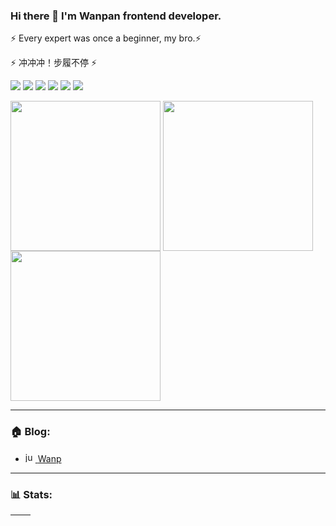 ### Hi there 👋 I'm Wanpan frontend developer.

⚡ Every expert was once a beginner, my bro.⚡<br/>

⚡ 冲冲冲！步履不停 ⚡

<code><img src="https://img.shields.io/badge/JavaScript-yellow.svg?style=for-the-badge&logo=javaScript&logoColor=white"/></code>
<code><img src="https://img.shields.io/badge/typescript-%23007ACC.svg?style=for-the-badge&logo=typescript&logoColor=white"/></code>
<code><img src="https://img.shields.io/badge/node-6DA55F?style=for-the-badge&logo=node.js&logoColor=white"/></code>
<code><img src="https://img.shields.io/badge/react.js-%2320232a.svg?style=for-the-badge&logo=react&logoColor=%2361DAFB"/></code>
<code><img src="https://img.shields.io/badge/next-black.svg?style=for-the-badge&logo=Next&logoColor=white"/></code>
<code><img src="https://img.shields.io/badge/vue-%2335495e.svg?style=for-the-badge&logo=vuedotjs&logoColor=%234FC08D"/></code>

<div>
  <img src="https://i.imgur.com/kdKhgx6.gif" width="240px" align="center" />
  <img src="https://user-images.githubusercontent.com/25154432/110353530-1f9de280-8072-11eb-94b0-addcd8ca1ca4.png"  height="240px" align="center" />
  <img src="https://camo.githubusercontent.com/2d545c0e1fed8ea2641988bf214de8f2bb9610b36a772b069ab1d64010fc2cd5/68747470733a2f2f6d656469612e67697068792e636f6d2f6d656469612f313232396d6c7474676f386152322f67697068792e676966" height="240px" align="center" />
</div>

---

### 🏠 Blog:

- <a href='https://juejin.cn/user/915263907437207/posts' >
    <img src="https://lf3-cdn-tos.bytescm.com/obj/static/xitu_juejin_web/6c61ae65d1c41ae8221a670fa32d05aa.svg" width="16px" alt="jue jin"/>
    <span>Wanp</span>
  </a>

---

### 📊 Stats:

| <img align="center" src="https://github-readme-stats.vercel.app/api?username=wanpan11&show_icons=true&theme=buefy&hide_border=true" alt="" /> | <img align="center" src="https://github-readme-stats.vercel.app/api/top-langs/?username=wanpan11&layout=compact&theme=buefy&hide_border=true" alt="" /> |
| --------------------------------------------------------------------------------------------------------------------------------------------- | ------------------------------------------------------------------------------------------------------------------------------------------------------- |
